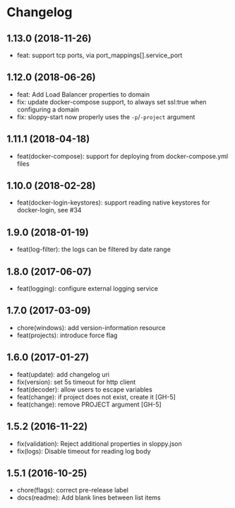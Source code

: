 # Changelog

## 1.13.0 (2018-11-26)

* feat: support tcp ports, via port_mappings[].service_port

## 1.12.0 (2018-06-26)

* feat: Add Load Balancer properties to domain
* fix: update docker-compose support, to always set ssl:true when configuring a domain
* fix: sloppy-start now properly uses the `-p`/`-project` argument

## 1.11.1 (2018-04-18)

+ feat(docker-compose): support for deploying from docker-compose.yml files

## 1.10.0 (2018-02-28)

+ feat(docker-login-keystores): support reading native keystores for docker-login, see #34

## 1.9.0 (2018-01-19)
+ feat(log-filter): the logs can be filtered by date range

## 1.8.0 (2017-06-07)
+ feat(logging): configure external logging service

## 1.7.0 (2017-03-09)
+ chore(windows): add version-information resource
+ feat(projects): introduce force flag

## 1.6.0 (2017-01-27)
+ feat(update): add changelog uri
+ fix(version): set 5s timeout for http client
+ feat(decoder): allow users to escape variables
+ feat(change): if project does not exist, create it [GH-5]
+ feat(change): remove PROJECT argument [GH-5]

## 1.5.2 (2016-11-22)
+ fix(validation): Reject additional properties in sloppy.json
+ fix(logs): Disable timeout for reading log body

## 1.5.1 (2016-10-25)
+ chore(flags): correct pre-release label
+ docs(readme): Add blank lines between list items
